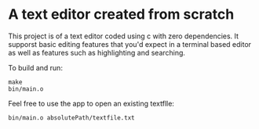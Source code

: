 # A text editor created from scratch
This project is of a text editor coded using c with zero dependencies. It supporst basic editing features that you'd expect in a terminal based editor as well as features such as highlighting and searching.

To build and run:
````
make
bin/main.o
````
Feel free to use the app to open an existing textflle:
````
bin/main.o absolutePath/textfile.txt
````
